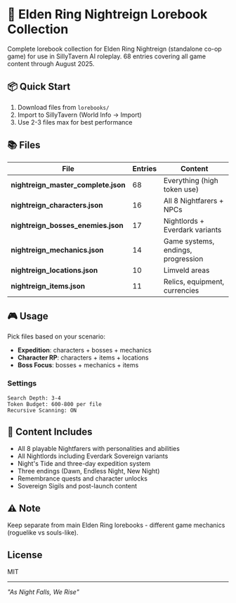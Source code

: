 # 🌙 Elden Ring Nightreign Lorebook Collection

Complete lorebook collection for Elden Ring Nightreign (standalone co-op game) for use in SillyTavern AI roleplay. 68 entries covering all game content through August 2025.

## 📦 Quick Start

1. Download files from `lorebooks/`
2. Import to SillyTavern (World Info → Import)
3. Use 2-3 files max for best performance

## 📚 Files

| File | Entries | Content |
|------|---------|---------|
| **nightreign_master_complete.json** | 68 | Everything (high token use) |
| **nightreign_characters.json** | 16 | All 8 Nightfarers + NPCs |
| **nightreign_bosses_enemies.json** | 17 | Nightlords + Everdark variants |
| **nightreign_mechanics.json** | 14 | Game systems, endings, progression |
| **nightreign_locations.json** | 10 | Limveld areas |
| **nightreign_items.json** | 11 | Relics, equipment, currencies |

## 🎮 Usage

Pick files based on your scenario:

- **Expedition**: characters + bosses + mechanics
- **Character RP**: characters + items + locations  
- **Boss Focus**: bosses + mechanics + items

### Settings
```
Search Depth: 3-4
Token Budget: 600-800 per file
Recursive Scanning: ON
```

## 📝 Content Includes

- All 8 playable Nightfarers with personalities and abilities
- All Nightlords including Everdark Sovereign variants
- Night's Tide and three-day expedition system
- Three endings (Dawn, Endless Night, New Night)
- Remembrance quests and character unlocks
- Sovereign Sigils and post-launch content

## ⚠️ Note

Keep separate from main Elden Ring lorebooks - different game mechanics (roguelike vs souls-like).

## License

MIT

---

*"As Night Falls, We Rise"*
